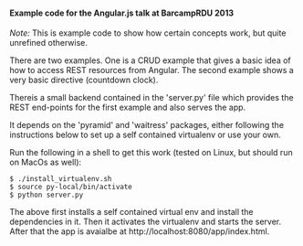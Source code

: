 #### Example code for the Angular.js talk at BarcampRDU 2013

*Note:* This is example code to show how certain concepts work, but quite unrefined otherwise. 


There are two examples. One is a CRUD example that gives a basic idea of how to access REST resources from Angular.
The second example shows a very basic directive (countdown clock). 

Thereis a small backend contained in the 'server.py' file which provides the REST end-points for the first example
and also serves the app.

It depends on the 'pyramid' and 'waitress' packages, either following the instructions below to set up a self contained
virtualenv or use your own. 

Run the following in a shell to get this work (tested on Linux, but should run on MacOs as well):

    $ ./install_virtualenv.sh 
    $ source py-local/bin/activate
    $ python server.py 


The above first installs a self contained virtual env and install the dependencies in it. Then it activates the virtualenv and
starts the server. After that the app is avaialbe at http://localhost:8080/app/index.html.

